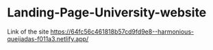 # Landing-Page-University-website
Link of the site
https://64fc56c461818b57cd9fd9e8--harmonious-queijadas-f011a3.netlify.app/
